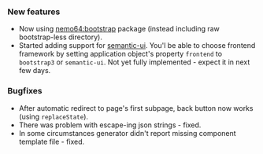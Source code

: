 ### New features
- Now using <a href="https://atmospherejs.com/nemo64/bootstrap" target="_blank">nemo64:bootstrap</a> package (instead including raw bootstrap-less directory).
- Started adding support for <a href="http://semantic-ui.com/" target="_blank">semantic-ui</a>. You'l be able to choose frontend framework by setting application object's property `frontend` to `bootstrap3` or `semantic-ui`. Not yet fully implemented - expect it in next few days.
### Bugfixes
- After automatic redirect to page's first subpage, back button now works (using `replaceState`).
- There was problem with escape-ing json strings - fixed.
- In some circumstances generator didn't report missing component template file - fixed.
